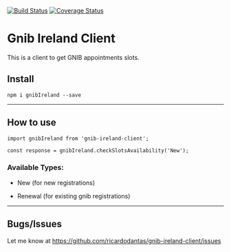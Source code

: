 [![Build Status](https://travis-ci.org/ricardodantas/gnib-ireland-client.svg?branch=master)](https://travis-ci.org/ricardodantas/gnib-ireland-client) [![Coverage Status](https://coveralls.io/repos/github/ricardodantas/gnib-ireland-client/badge.svg?branch=master)](https://coveralls.io/github/ricardodantas/gnib-ireland-client?branch=master)

# Gnib Ireland Client

This is a client to get GNIB appointments slots.

## Install

```
npm i gnibIreland --save
```

***

## How to use

```
import gnibIreland from 'gnib-ireland-client';

const response = gnibIreland.checkSlotsAvailability('New');
```

### Available Types:

* New (for new registrations)

* Renewal (for existing gnib registrations)

***

## Bugs/Issues
Let me know at https://github.com/ricardodantas/gnib-ireland-client/issues
